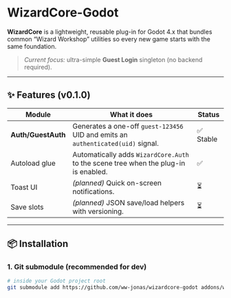 # WizardCore-Godot

**WizardCore** is a lightweight, reusable plug-in for Godot 4.x that bundles
common “Wizard Workshop” utilities so every new game starts with the same
foundation.  

> *Current focus:* ultra-simple **Guest Login** singleton (no backend required).

---

## ✨ Features (v0.1.0)

| Module | What it does | Status |
|--------|--------------|--------|
| **Auth/GuestAuth** | Generates a one-off `guest-123456` UID and emits an `authenticated(uid)` signal. | ✅ Stable |
| Autoload glue | Automatically adds `WizardCore.Auth` to the scene tree when the plug-in is enabled. | ✅ |
| Toast UI | _(planned)_ Quick on-screen notifications. | ⏳ |
| Save slots | _(planned)_ JSON save/load helpers with versioning. | ⏳ |

---

## 📦 Installation

### 1. Git submodule (recommended for dev)

```bash
# inside your Godot project root
git submodule add https://github.com/ww-jonas/wizardcore-godot addons/wizardcore
